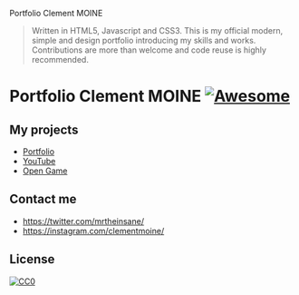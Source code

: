 Portfolio Clement MOINE
>Written in HTML5, Javascript and CSS3. This is my official modern, simple and design portfolio introducing my skills and works. Contributions are more than welcome and code reuse is highly recommended.

# Portfolio Clement MOINE [![Awesome](https://cdn.rawgit.com/sindresorhus/awesome/d7305f38d29fed78fa85652e3a63e154dd8e8829/media/badge.svg)](https://github.com/sindresorhus/awesome)

## My projects

- [Portfolio](http://www.cmoine.fr/)
- [YouTube](https://www.youtube.com/c/mrtheinsane/)
- [Open Game](http://openga.me/)

## Contact me

* https://twitter.com/mrtheinsane/
* https://instagram.com/clementmoine/

## License

[![CC0](https://licensebuttons.net/p/zero/1.0/88x31.png)](https://creativecommons.org/publicdomain/zero/1.0/)
